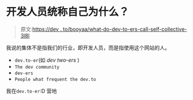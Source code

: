 # 开发人员统称自己为什么？

> 原文:[https://dev . to/booyaa/what-do-dev-to-ers-call-self-collective-3l8l](https://dev.to/booyaa/what-do-dev-to-ers-call-themselves-collectively-3l8l)

我说的集体不是指我们的行业，即开发人员，而是指使用这个网站的人。

*   `dev.to-er`(如 *dev two-ers* )
*   `The dev community`
*   `dev-ers`
*   `People what frequent the dev.to`

我在`dev.to-er`:D 营地